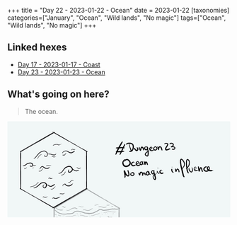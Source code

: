 +++
title = "Day 22 - 2023-01-22 - Ocean"
date = 2023-01-22
[taxonomies]
categories=["January", "Ocean", "Wild lands", "No magic"]
tags=["Ocean", "Wild lands", "No magic"]
+++

## Linked hexes

- [Day 17 - 2023-01-17 - Coast](../day-17)
- [Day 23 - 2023-01-23 - Ocean](../day-23)


## What's going on here?
> The ocean.

![day22](../day22.jpeg)

